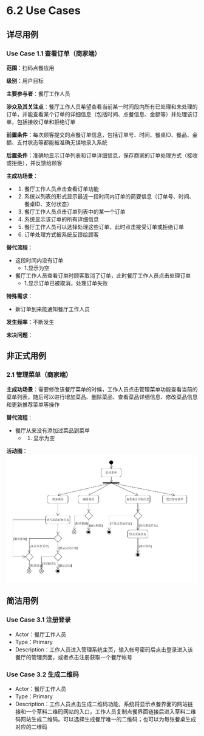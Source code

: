 # 6.2 Use Cases

## 详尽用例

### Use Case 1.1 查看订单（商家端）

**范围**：扫码点餐应用

**级别**：用户目标

**主要参与者**：餐厅工作人员

**涉众及其关注点**：餐厅工作人员希望查看当前某一时间段内所有已处理和未处理的订单，并能查看某个订单的详细信息（包括时间、点餐信息、金额等）并处理该订单，包括接收订单和拒绝订单

**前置条件**：每次顾客提交的点餐订单信息，包括订单号、时间、餐桌ID、餐品、金额、支付状态等都能被准确无误地录入系统

**后置条件**：准确地显示订单列表和订单详细信息，保存商家的订单处理方式（接收或拒绝），并反馈给顾客

**主成功场景**：
- 1. 餐厅工作人员点击查看订单功能
- 2. 系统以列表的形式显示最近一段时间内订单的简要信息（订单号、时间、餐桌ID、支付状态）
- 3. 餐厅工作人员点击订单列表中的某一个订单
- 4. 系统显示该订单的所有详细信息
- 5. 餐厅工作人员可以选择处理这些订单，此时点击接受订单或拒绝订单
- 6. 订单处理方式被系统反馈给顾客

**替代流程**：
- 这段时间内没有订单
    - 1.显示为空
- 餐厅工作人员查看订单时顾客取消了订单，此时餐厅工作人员点击处理订单
    - 1.显示订单已被取消，处理订单失败
  
**特殊需求**：
- 新订单到来能通知餐厅工作人员

**发生频率**：不断发生

**未决问题**：

## 非正式用例
### 2.1 管理菜单（商家端）
**主成功场景**：需要修改该餐厅菜单的时候，工作人员点击管理菜单功能查看当前的菜单列表，随后可以进行增加菜品、删除菜品、查看菜品详细信息、修改菜品信息和更新推荐菜单等操作

**替代流程**：
- 餐厅从来没有添加过菜品到菜单
    - 1. 显示为空

**活动图**：
![manage_menus_activity](img/activity_diagram/manage_menus_activity.JPG)

## 简洁用例

### Use Case 3.1 注册登录
- Actor：餐厅工作人员
- Type：Primary
- Description：工作人员进入管理系统主页，输入帐号密码后点击登录进入该餐厅的管理页面，或者点击注册获取一个餐厅帐号

### Use Case 3.2 生成二维码
- Actor：餐厅工作人员
- Type：Primary
- Description：工作人员点击生成二维码功能，系统将显示点餐界面的网站链接和一个草料二维码网站的入口，工作人员复制点餐界面链接后进入草料二维码网站生成二维码。可以选择生成餐厅唯一的二维码；也可以为每张餐桌生成对应的二维码
